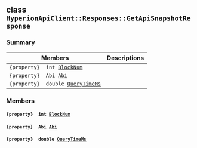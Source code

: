 ## class `HyperionApiClient::Responses::GetApiSnapshotResponse` 

### Summary

 Members                        | Descriptions                                
--------------------------------|---------------------------------------------
`{property}  int `[`BlockNum`](#class_hyperion_api_client_1_1_responses_1_1_get_api_snapshot_response_1a5c75360929c5cb4353443f5c28de94dd) | 
`{property}  Abi `[`Abi`](#class_hyperion_api_client_1_1_responses_1_1_get_api_snapshot_response_1aa84f289bd4484628fdcf79ed37202521) | 
`{property}  double `[`QueryTimeMs`](#class_hyperion_api_client_1_1_responses_1_1_get_api_snapshot_response_1aaed05a434b4de2c0ca564fe4e3d8a2ec) | 

### Members

#### `{property}  int `[`BlockNum`](#class_hyperion_api_client_1_1_responses_1_1_get_api_snapshot_response_1a5c75360929c5cb4353443f5c28de94dd) 

#### `{property}  Abi `[`Abi`](#class_hyperion_api_client_1_1_responses_1_1_get_api_snapshot_response_1aa84f289bd4484628fdcf79ed37202521) 

#### `{property}  double `[`QueryTimeMs`](#class_hyperion_api_client_1_1_responses_1_1_get_api_snapshot_response_1aaed05a434b4de2c0ca564fe4e3d8a2ec) 

